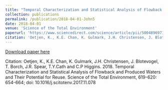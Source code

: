 ```yaml
---
title: "Temporal Characterization and Statistical Analysis of Flowback and Produced Waters and Their Potential for Reuse"
collection: publications
permalink: /publication/2018-04-01-John5
date: 2018-04-01
venue: 'Science of the Total Environment'
paperurl: 'https://www.sciencedirect.com/science/article/pii/S0048969717331364?via%3Dihub'
citation: 'Oetjen, K., K.E. Chan, K. Gulmark, J.H. Christensen, J. Blotevogel, T. Borch, J.R. Spear, T.Y.Cath and C.P Higgins.  2018.  Temporal Characterization and Statistical Analysis of Flowback and Produced Waters and Their Potential for Reuse.  Science of the Total Environment, 619-620: 654-664; doi: 10.1016/j.scitotenv.2017.11.078'
---
```


<a href='https://www.sciencedirect.com/science/article/pii/S0048969717331364?via%3Dihub'>Download paper here</a>

Citation: Oetjen, K., K.E. Chan, K. Gulmark, J.H. Christensen, J. Blotevogel, T. Borch, J.R. Spear, T.Y.Cath and C.P Higgins.  2018.  Temporal Characterization and Statistical Analysis of Flowback and Produced Waters and Their Potential for Reuse.  Science of the Total Environment, 619-620: 654-664; doi: 10.1016/j.scitotenv.2017.11.078